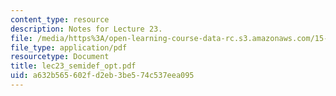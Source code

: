 ```yaml
---
content_type: resource
description: Notes for Lecture 23.
file: /media/https%3A/open-learning-course-data-rc.s3.amazonaws.com/15-084j-nonlinear-programming-spring-2004/a632b565602fd2eb3be574c537eea095_lec23_semidef_opt.pdf
file_type: application/pdf
resourcetype: Document
title: lec23_semidef_opt.pdf
uid: a632b565-602f-d2eb-3be5-74c537eea095
---
```

